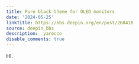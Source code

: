 ```yaml
---
title: Pure black theme for OLED monitors
date: '2024-05-25'
linkTitle: https://bbs.deepin.org/en/post/268418
source: deepin_bbs
description:  yarecco 
disable_comments: true
---
```

HI.

